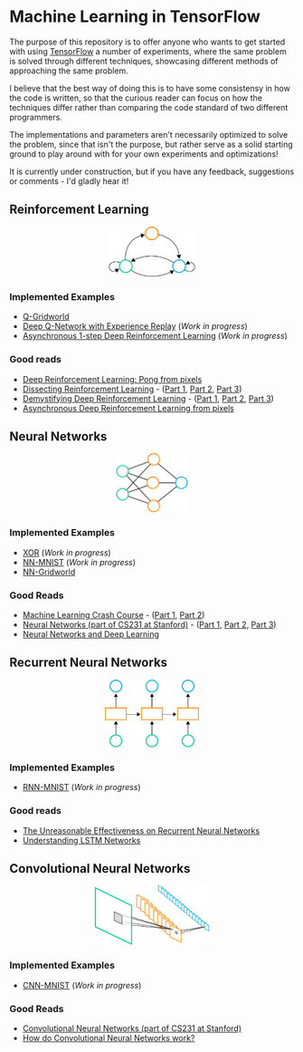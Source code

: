 # Machine Learning in TensorFlow

The purpose of this repository is to offer anyone who wants to get started with using [TensorFlow](https://www.tensorflow.org) a number of experiments, where the same problem is solved through different techniques, showcasing different methods of approaching the same problem. 

I believe that the best way of doing this is to have some consistensy in how the code is written, so that the curious reader can focus on how the techniques differ rather than comparing the code standard of two different programmers.

The implementations and parameters aren't necessarily optimized to solve the problem, since that isn't the purpose, but rather serve as a solid starting ground to play around with for your own experiments and optimizations!

It is currently under construction, but if you have any feedback, suggestions or comments - I'd gladly hear it!

## Reinforcement Learning
<p align="center">
  <img src="images/main/rf.png", width="30%"/>
</p>

### Implemented Examples
* [Q-Gridworld](/experiments/q-gridworld) 
* [Deep Q-Network with Experience Replay](/experiments/dqn) (_Work in progress_)
* [Asynchronous 1-step Deep Reinforcement Learning](https://github.com/babaktr/asynchronous_1step) (_Work in progress_)


### Good reads
* [Deep Reinforcement Learning: Pong from pixels](http://karpathy.github.io/2016/05/31/rl/)
* [Dissecting Reinforcement Learning](https://mpatacchiola.github.io/blog/2016/12/09/dissecting-reinforcement-learning.html) - ([Part 1](https://mpatacchiola.github.io/blog/2016/12/09/dissecting-reinforcement-learning.html), [Part 2](https://mpatacchiola.github.io/blog/2017/01/15/dissecting-reinforcement-learning-2.html), [Part 3](https://mpatacchiola.github.io/blog/2017/01/29/dissecting-reinforcement-learning-3.html))
* [Demystifying Deep Reinforcement Learning](https://www.nervanasys.com/demystifying-deep-reinforcement-learning/) - ([Part 1](https://www.nervanasys.com/demystifying-deep-reinforcement-learning/), [Part 2](https://www.nervanasys.com/deep-reinforcement-learning-with-neon/), [Part 3](https://www.nervanasys.com/openai/))
* [Asynchronous Deep Reinforcement Learning from pixels](https://dbobrenko.github.io/2016/11/03/async-deeprl.html)

## Neural Networks
<p align="center">
  <img src="images/main/nn.png", width="25%"/>
</p>

### Implemented Examples
* [XOR](/experiments/xor) (_Work in progress_)
* [NN-MNIST](/experiments/nn-mnist) (_Work in progress_)
* [NN-Gridworld](/experiments/nn-gridworld)

### Good Reads
* [Machine Learning Crash Course](https://ml.berkeley.edu/blog/2016/11/06/tutorial-1/) - ([Part 1](https://ml.berkeley.edu/blog/2016/11/06/tutorial-1/), [Part 2](https://ml.berkeley.edu/blog/2016/12/24/tutorial-2/))
* [Neural Networks (part of CS231 at Stanford)](http://cs231n.github.io/neural-networks-1/) - ([Part 1](http://cs231n.github.io/neural-networks-1/), [Part 2](http://cs231n.github.io/neural-networks-2/), [Part 3](http://cs231n.github.io/neural-networks-3/))
* [Neural Networks and Deep Learning](http://neuralnetworksanddeeplearning.com/index.html)

## Recurrent Neural Networks
<p align="center">
  <img src="images/main/rnn.png", width="33%"/>
</p>

### Implemented Examples
* [RNN-MNIST](/experiments/rnn-mnist) (_Work in progress_)

### Good reads
* [The Unreasonable Effectiveness on Recurrent Neural Networks](http://karpathy.github.io/2015/05/21/rnn-effectiveness/)
* [Understanding LSTM Networks](http://colah.github.io/posts/2015-08-Understanding-LSTMs/)

## Convolutional Neural Networks
<p align="center">
  <img src="images/main/conv.png", width="40%"/>
</p>

### Implemented Examples
* [CNN-MNIST](/experiments/cnn-mnist) (_Work in progress_)

### Good Reads
* [Convolutional Neural Networks (part of CS231 at Stanford)](http://cs231n.github.io/convolutional-networks/)
* [How do Convolutional Neural Networks work?](http://brohrer.github.io/how_convolutional_neural_networks_work.html)




